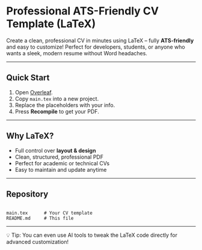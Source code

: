 # Professional ATS-Friendly CV Template (LaTeX)

Create a clean, professional CV in minutes using LaTeX – fully **ATS-friendly** and easy to customize! Perfect for developers, students, or anyone who wants a sleek, modern resume without Word headaches.

---

## Quick Start

1. Open [Overleaf](https://www.overleaf.com/).
2. Copy `main.tex` into a new project.
3. Replace the placeholders with your info.
4. Press **Recompile** to get your PDF.

---

## Why LaTeX?

- Full control over **layout & design**  
- Clean, structured, professional PDF  
- Perfect for academic or technical CVs  
- Easy to maintain and update anytime  

---

## Repository

```

main.tex      # Your CV template
README.md     # This file

```

---

💡 Tip: You can even use AI tools to tweak the LaTeX code directly for advanced customization!
